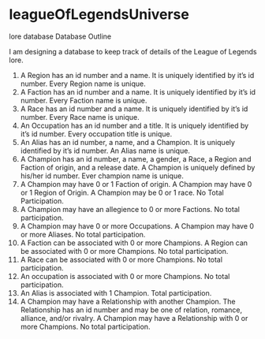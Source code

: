 # leagueOfLegendsUniverse
lore database
Database Outline

I am designing a database to keep track of details of the League of Legends lore.

1. A Region has an id number and a name. It is uniquely identified by it’s id number. Every Region name is unique.
2. A Faction has an id number and a name. It is uniquely identified by it’s id number. Every Faction name is unique.
3. A Race has an id number and a name. It is uniquely identified by it’s id number. Every Race name is unique.
4. An Occupation has an id number and a title. It is uniquely identified by it’s id number. Every occupation title is unique.
5. An Alias has an id number, a name, and a Champion. It is uniquely identified by it’s id number. An Alias name is unique.
6. A Champion has an id number, a name, a gender, a Race, a Region and Faction of origin, and a release date. A Champion is uniquely     defined by his/her id number. Ever champion name is unique.
7. A Champion may have 0 or 1 Faction of origin. A Champion may have 0 or 1 Region of Origin. A Champion may be 0 or 1 race. No Total Participation.
8. A Champion may have an allegience to 0 or more Factions. No total participation.
9. A Champion may have 0 or more Occupations. A Champion may have 0 or more Aliases. No total participation.
10. A Faction can be associated with 0 or more Champions. A Region can be associated with 0 or more Champions.
No total participation.
11. A Race can be associated with 0 or more Champions. No total participation.
12. An occupation is associated with 0 or more Champions. No total participation.
13. An Alias is associated with 1 Champion. Total participation.
14. A Champion may have a Relationship with another Champion. The Relationship has an id number and may be one of relation, romance, alliance, and/or rivalry. A Champion may have a Relationship with 0 or more Champions. No total participation.

